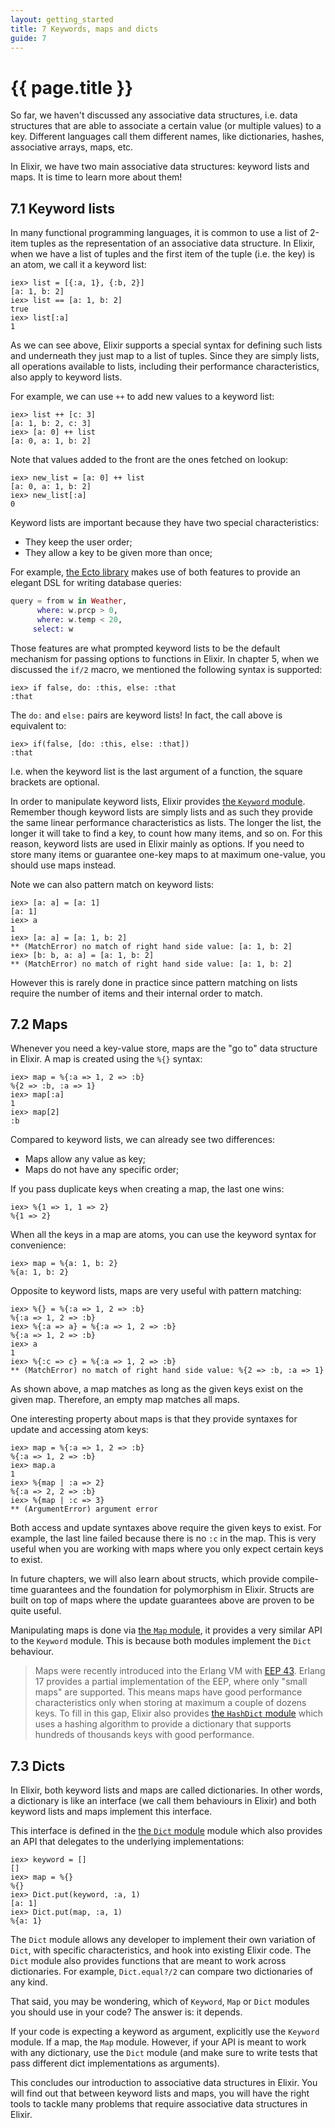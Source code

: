 ```yaml
---
layout: getting_started
title: 7 Keywords, maps and dicts
guide: 7
---
```


# {{ page.title }}

So far, we haven't discussed any associative data structures, i.e. data structures that are able to associate a certain value (or multiple values) to a key. Different languages call them different names, like dictionaries, hashes, associative arrays, maps, etc.

In Elixir, we have two main associative data structures: keyword lists and maps. It is time to learn more about them!

## 7.1 Keyword lists

In many functional programming languages, it is common to use a list of 2-item tuples as the representation of an associative data structure. In Elixir, when we have a list of tuples and the first item of the tuple (i.e. the key) is an atom, we call it a keyword list:

```iex
iex> list = [{:a, 1}, {:b, 2}]
[a: 1, b: 2]
iex> list == [a: 1, b: 2]
true
iex> list[:a]
1
```

As we can see above, Elixir supports a special syntax for defining such lists and underneath they just map to a list of tuples. Since they are simply lists, all operations available to lists, including their performance characteristics, also apply to keyword lists.

For example, we can use `++` to add new values to a keyword list:

```iex
iex> list ++ [c: 3]
[a: 1, b: 2, c: 3]
iex> [a: 0] ++ list
[a: 0, a: 1, b: 2]
```

Note that values added to the front are the ones fetched on lookup:

```iex
iex> new_list = [a: 0] ++ list
[a: 0, a: 1, b: 2]
iex> new_list[:a]
0
```

Keyword lists are important because they have two special characteristics:

* They keep the user order;
* They allow a key to be given more than once;

For example, [the Ecto library](https://github.com/elixir-lang/ecto) makes use of both features to provide an elegant DSL for writing database queries:

```elixir
query = from w in Weather,
      where: w.prcp > 0,
      where: w.temp < 20,
     select: w
```

Those features are what prompted keyword lists to be the default mechanism for passing options to functions in Elixir. In chapter 5, when we discussed the `if/2` macro, we mentioned the following syntax is supported:

```iex
iex> if false, do: :this, else: :that
:that
```

The `do:` and `else:` pairs are keyword lists! In fact, the call above is equivalent to:

```iex
iex> if(false, [do: :this, else: :that])
:that
```

I.e. when the keyword list is the last argument of a function, the square brackets are optional.

In order to manipulate keyword lists, Elixir provides [the `Keyword` module](/docs/stable/Keyword.html). Remember though keyword lists are simply lists and as such they provide the same linear performance characteristics as lists. The longer the list, the longer it will take to find a key, to count how many items, and so on. For this reason, keyword lists are used in Elixir mainly as options. If you need to store many items or guarantee one-key maps to at maximum one-value, you should use maps instead.

Note we can also pattern match on keyword lists:

```iex
iex> [a: a] = [a: 1]
[a: 1]
iex> a
1
iex> [a: a] = [a: 1, b: 2]
** (MatchError) no match of right hand side value: [a: 1, b: 2]
iex> [b: b, a: a] = [a: 1, b: 2]
** (MatchError) no match of right hand side value: [a: 1, b: 2]
```

However this is rarely done in practice since pattern matching on lists require the number of items and their internal order to match.

## 7.2 Maps

Whenever you need a key-value store, maps are the "go to" data structure in Elixir. A map is created using the `%{}` syntax:

```iex
iex> map = %{:a => 1, 2 => :b}
%{2 => :b, :a => 1}
iex> map[:a]
1
iex> map[2]
:b
```

Compared to keyword lists, we can already see two differences:

* Maps allow any value as key;
* Maps do not have any specific order;

If you pass duplicate keys when creating a map, the last one wins:

```iex
iex> %{1 => 1, 1 => 2}
%{1 => 2}
```

When all the keys in a map are atoms, you can use the keyword syntax for convenience:

```iex
iex> map = %{a: 1, b: 2}
%{a: 1, b: 2}
```

Opposite to keyword lists, maps are very useful with pattern matching:

```iex
iex> %{} = %{:a => 1, 2 => :b}
%{:a => 1, 2 => :b}
iex> %{:a => a} = %{:a => 1, 2 => :b}
%{:a => 1, 2 => :b}
iex> a
1
iex> %{:c => c} = %{:a => 1, 2 => :b}
** (MatchError) no match of right hand side value: %{2 => :b, :a => 1}
```

As shown above, a map matches as long as the given keys exist on the given map. Therefore, an empty map matches all maps.

One interesting property about maps is that they provide syntaxes for update and accessing atom keys:

```iex
iex> map = %{:a => 1, 2 => :b}
%{:a => 1, 2 => :b}
iex> map.a
1
iex> %{map | :a => 2}
%{:a => 2, 2 => :b}
iex> %{map | :c => 3}
** (ArgumentError) argument error
```

Both access and update syntaxes above require the given keys to exist. For example, the last line failed because there is no `:c` in the map. This is very useful when you are working with maps where you only expect certain keys to exist.

In future chapters, we will also learn about structs, which provide compile-time guarantees and the foundation for polymorphism in Elixir. Structs are built on top of maps where the update guarantees above are proven to be quite useful.

Manipulating maps is done via [the `Map` module](/docs/stable/Map.html), it provides a very similar API to the `Keyword` module. This is because both modules implement the `Dict` behaviour.

> Maps were recently introduced into the Erlang VM with [EEP 43](www.erlang.org/eeps/eep-0043.html). Erlang 17 provides a partial implementation of the EEP, where only "small maps" are supported. This means maps have good performance characteristics only when storing at maximum a couple of dozens keys. To fill in this gap, Elixir also provides [the `HashDict` module](/docs/stable/HashDict.html) which uses a hashing algorithm to provide a dictionary that supports hundreds of thousands keys with good performance.

## 7.3 Dicts

In Elixir, both keyword lists and maps are called dictionaries. In other words, a dictionary is like an interface (we call them behaviours in Elixir) and both keyword lists and maps implement this interface.

This interface is defined in the [the `Dict` module](/docs/stable/Dict.html) module which also provides an API that delegates to the underlying implementations:

```iex
iex> keyword = []
[]
iex> map = %{}
%{}
iex> Dict.put(keyword, :a, 1)
[a: 1]
iex> Dict.put(map, :a, 1)
%{a: 1}
```

The `Dict` module allows any developer to implement their own variation of `Dict`, with specific characteristics, and hook into existing Elixir code. The `Dict` module also provides functions that are meant to work across dictionaries. For example, `Dict.equal?/2` can compare two dictionaries of any kind.

That said, you may be wondering, which of `Keyword`, `Map` or `Dict` modules you should use in your code? The answer is: it depends.

If your code is expecting a keyword as argument, explicitly use the `Keyword` module. If a map, the `Map` module. However, if your API is meant to work with any dictionary, use the `Dict` module (and make sure to write tests that pass different dict implementations as arguments).

This concludes our introduction to associative data structures in Elixir. You will find out that between keyword lists and maps, you will have the right tools to tackle many problems that require associative data structures in Elixir.
